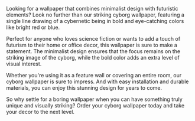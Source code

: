 <!--
Write me content for website with wallpaper "A minimalist wallpaper with a single line drawing of a cyborg, in a striking color such as bright red or blue."
-->

<!--font:"Montserrat"-->

Looking for a wallpaper that combines minimalist design with futuristic elements? Look no further than our striking cyborg wallpaper, featuring a single line drawing of a cybernetic being in bold and eye-catching colors like bright red or blue.

Perfect for anyone who loves science fiction or wants to add a touch of futurism to their home or office decor, this wallpaper is sure to make a statement. The minimalist design ensures that the focus remains on the striking image of the cyborg, while the bold color adds an extra level of visual interest.

Whether you're using it as a feature wall or covering an entire room, our cyborg wallpaper is sure to impress. And with easy installation and durable materials, you can enjoy this stunning design for years to come.

So why settle for a boring wallpaper when you can have something truly unique and visually striking? Order your cyborg wallpaper today and take your decor to the next level.
